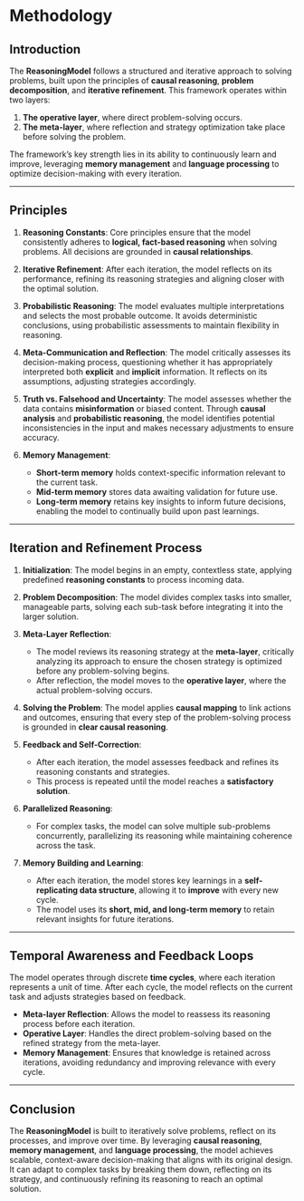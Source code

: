 # Methodology

## Introduction
The **ReasoningModel** follows a structured and iterative approach to solving problems, built upon the principles of **causal reasoning**, **problem decomposition**, and **iterative refinement**. This framework operates within two layers: 
1. **The operative layer**, where direct problem-solving occurs.
2. **The meta-layer**, where reflection and strategy optimization take place before solving the problem.

The framework’s key strength lies in its ability to continuously learn and improve, leveraging **memory management** and **language processing** to optimize decision-making with every iteration.

---

## Principles

1. **Reasoning Constants**: Core principles ensure that the model consistently adheres to **logical, fact-based reasoning** when solving problems. All decisions are grounded in **causal relationships**.
   
2. **Iterative Refinement**: After each iteration, the model reflects on its performance, refining its reasoning strategies and aligning closer with the optimal solution.
   
3. **Probabilistic Reasoning**: The model evaluates multiple interpretations and selects the most probable outcome. It avoids deterministic conclusions, using probabilistic assessments to maintain flexibility in reasoning.

4. **Meta-Communication and Reflection**: The model critically assesses its decision-making process, questioning whether it has appropriately interpreted both **explicit** and **implicit** information. It reflects on its assumptions, adjusting strategies accordingly.

5. **Truth vs. Falsehood and Uncertainty**: The model assesses whether the data contains **misinformation** or biased content. Through **causal analysis** and **probabilistic reasoning**, the model identifies potential inconsistencies in the input and makes necessary adjustments to ensure accuracy.

6. **Memory Management**: 
   - **Short-term memory** holds context-specific information relevant to the current task.
   - **Mid-term memory** stores data awaiting validation for future use.
   - **Long-term memory** retains key insights to inform future decisions, enabling the model to continually build upon past learnings.

---

## Iteration and Refinement Process

1. **Initialization**: The model begins in an empty, contextless state, applying predefined **reasoning constants** to process incoming data.
   
2. **Problem Decomposition**: The model divides complex tasks into smaller, manageable parts, solving each sub-task before integrating it into the larger solution.

3. **Meta-Layer Reflection**: 
   - The model reviews its reasoning strategy at the **meta-layer**, critically analyzing its approach to ensure the chosen strategy is optimized before any problem-solving begins.
   - After reflection, the model moves to the **operative layer**, where the actual problem-solving occurs.

4. **Solving the Problem**: The model applies **causal mapping** to link actions and outcomes, ensuring that every step of the problem-solving process is grounded in **clear causal reasoning**.

5. **Feedback and Self-Correction**: 
   - After each iteration, the model assesses feedback and refines its reasoning constants and strategies.
   - This process is repeated until the model reaches a **satisfactory solution**.

6. **Parallelized Reasoning**: 
   - For complex tasks, the model can solve multiple sub-problems concurrently, parallelizing its reasoning while maintaining coherence across the task.

7. **Memory Building and Learning**: 
   - After each iteration, the model stores key learnings in a **self-replicating data structure**, allowing it to **improve** with every new cycle.
   - The model uses its **short, mid, and long-term memory** to retain relevant insights for future iterations.

---

## Temporal Awareness and Feedback Loops

The model operates through discrete **time cycles**, where each iteration represents a unit of time. After each cycle, the model reflects on the current task and adjusts strategies based on feedback.

- **Meta-layer Reflection**: Allows the model to reassess its reasoning process before each iteration.
- **Operative Layer**: Handles the direct problem-solving based on the refined strategy from the meta-layer.
- **Memory Management**: Ensures that knowledge is retained across iterations, avoiding redundancy and improving relevance with every cycle.

---

## Conclusion

The **ReasoningModel** is built to iteratively solve problems, reflect on its processes, and improve over time. By leveraging **causal reasoning**, **memory management**, and **language processing**, the model achieves scalable, context-aware decision-making that aligns with its original design. It can adapt to complex tasks by breaking them down, reflecting on its strategy, and continuously refining its reasoning to reach an optimal solution.
